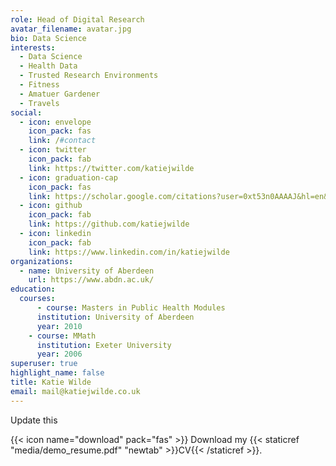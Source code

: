 ```yaml
---
role: Head of Digital Research
avatar_filename: avatar.jpg
bio: Data Science
interests:
  - Data Science
  - Health Data
  - Trusted Research Environments
  - Fitness
  - Amatuer Gardener
  - Travels
social:
  - icon: envelope
    icon_pack: fas
    link: /#contact
  - icon: twitter
    icon_pack: fab
    link: https://twitter.com/katiejwilde
  - icon: graduation-cap
    icon_pack: fas
    link: https://scholar.google.com/citations?user=0xt53n0AAAAJ&hl=en&oi=ao
  - icon: github
    icon_pack: fab
    link: https://github.com/katiejwilde
  - icon: linkedin
    icon_pack: fab
    link: https://www.linkedin.com/in/katiejwilde
organizations:
  - name: University of Aberdeen
    url: https://www.abdn.ac.uk/
education:
  courses:
      - course: Masters in Public Health Modules
      institution: University of Aberdeen
      year: 2010
    - course: MMath
      institution: Exeter University
      year: 2006
superuser: true
highlight_name: false
title: Katie Wilde
email: mail@katiejwilde.co.uk
---
```

Update this

{{< icon name="download" pack="fas" >}} Download my {{< staticref "media/demo_resume.pdf" "newtab" >}}CV{{< /staticref >}}.
